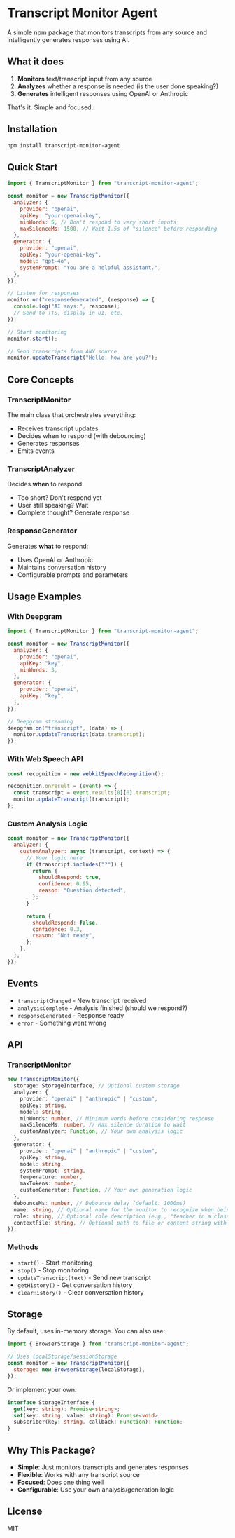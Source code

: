 # Transcript Monitor Agent

A simple npm package that monitors transcripts from any source and intelligently generates responses using AI.

## What it does

1. **Monitors** text/transcript input from any source
2. **Analyzes** whether a response is needed (is the user done speaking?)
3. **Generates** intelligent responses using OpenAI or Anthropic

That's it. Simple and focused.

## Installation

```bash
npm install transcript-monitor-agent
```

## Quick Start

```javascript
import { TranscriptMonitor } from "transcript-monitor-agent";

const monitor = new TranscriptMonitor({
  analyzer: {
    provider: "openai",
    apiKey: "your-openai-key",
    minWords: 5, // Don't respond to very short inputs
    maxSilenceMs: 1500, // Wait 1.5s of "silence" before responding
  },
  generator: {
    provider: "openai",
    apiKey: "your-openai-key",
    model: "gpt-4o",
    systemPrompt: "You are a helpful assistant.",
  },
});

// Listen for responses
monitor.on("responseGenerated", (response) => {
  console.log("AI says:", response);
  // Send to TTS, display in UI, etc.
});

// Start monitoring
monitor.start();

// Send transcripts from ANY source
monitor.updateTranscript("Hello, how are you?");
```

## Core Concepts

### TranscriptMonitor

The main class that orchestrates everything:

- Receives transcript updates
- Decides when to respond (with debouncing)
- Generates responses
- Emits events

### TranscriptAnalyzer

Decides **when** to respond:

- Too short? Don't respond yet
- User still speaking? Wait
- Complete thought? Generate response

### ResponseGenerator

Generates **what** to respond:

- Uses OpenAI or Anthropic
- Maintains conversation history
- Configurable prompts and parameters

## Usage Examples

### With Deepgram

```javascript
import { TranscriptMonitor } from "transcript-monitor-agent";

const monitor = new TranscriptMonitor({
  analyzer: {
    provider: "openai",
    apiKey: "key",
    minWords: 3,
  },
  generator: {
    provider: "openai",
    apiKey: "key",
  },
});

// Deepgram streaming
deepgram.on("transcript", (data) => {
  monitor.updateTranscript(data.transcript);
});
```

### With Web Speech API

```javascript
const recognition = new webkitSpeechRecognition();

recognition.onresult = (event) => {
  const transcript = event.results[0][0].transcript;
  monitor.updateTranscript(transcript);
};
```

### Custom Analysis Logic

```javascript
const monitor = new TranscriptMonitor({
  analyzer: {
    customAnalyzer: async (transcript, context) => {
      // Your logic here
      if (transcript.includes("?")) {
        return {
          shouldRespond: true,
          confidence: 0.95,
          reason: "Question detected",
        };
      }

      return {
        shouldRespond: false,
        confidence: 0.3,
        reason: "Not ready",
      };
    },
  },
});
```

## Events

- `transcriptChanged` - New transcript received
- `analysisComplete` - Analysis finished (should we respond?)
- `responseGenerated` - Response ready
- `error` - Something went wrong

## API

### TranscriptMonitor

```typescript
new TranscriptMonitor({
  storage: StorageInterface, // Optional custom storage
  analyzer: {
    provider: "openai" | "anthropic" | "custom",
    apiKey: string,
    model: string,
    minWords: number, // Minimum words before considering response
    maxSilenceMs: number, // Max silence duration to wait
    customAnalyzer: Function, // Your own analysis logic
  },
  generator: {
    provider: "openai" | "anthropic" | "custom",
    apiKey: string,
    model: string,
    systemPrompt: string,
    temperature: number,
    maxTokens: number,
    customGenerator: Function, // Your own generation logic
  },
  debounceMs: number, // Debounce delay (default: 1000ms)
  name: string, // Optional name for the monitor to recognize when being addressed
  role: string, // Optional role description (e.g., "teacher in a classroom of 3rd graders")
  contextFile: string, // Optional path to file or content string with additional context
});
```

### Methods

- `start()` - Start monitoring
- `stop()` - Stop monitoring
- `updateTranscript(text)` - Send new transcript
- `getHistory()` - Get conversation history
- `clearHistory()` - Clear conversation history

## Storage

By default, uses in-memory storage. You can also use:

```javascript
import { BrowserStorage } from "transcript-monitor-agent";

// Uses localStorage/sessionStorage
const monitor = new TranscriptMonitor({
  storage: new BrowserStorage(localStorage),
});
```

Or implement your own:

```typescript
interface StorageInterface {
  get(key: string): Promise<string>;
  set(key: string, value: string): Promise<void>;
  subscribe?(key: string, callback: Function): Function;
}
```

## Why This Package?

- **Simple**: Just monitors transcripts and generates responses
- **Flexible**: Works with any transcript source
- **Focused**: Does one thing well
- **Configurable**: Use your own analysis/generation logic

## License

MIT
